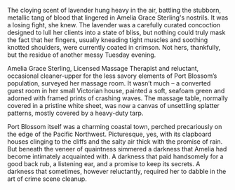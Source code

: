 The cloying scent of lavender hung heavy in the air, battling the stubborn, metallic tang of blood that lingered in Amelia Grace Sterling's nostrils. It was a losing fight, she knew. The lavender was a carefully curated concoction designed to lull her clients into a state of bliss, but nothing could truly mask the fact that her fingers, usually kneading tight muscles and soothing knotted shoulders, were currently coated in crimson. Not hers, thankfully, but the residue of another messy Tuesday evening.

Amelia Grace Sterling, Licensed Massage Therapist and reluctant, occasional cleaner-upper for the less savory elements of Port Blossom’s population, surveyed her massage room. It wasn’t much – a converted guest room in her small Victorian house, painted a soft, seafoam green and adorned with framed prints of crashing waves. The massage table, normally covered in a pristine white sheet, was now a canvas of unsettling splatter patterns, mostly covered by a heavy-duty tarp.

Port Blossom itself was a charming coastal town, perched precariously on the edge of the Pacific Northwest. Picturesque, yes, with its clapboard houses clinging to the cliffs and the salty air thick with the promise of rain. But beneath the veneer of quaintness simmered a darkness that Amelia had become intimately acquainted with. A darkness that paid handsomely for a good back rub, a listening ear, and a promise to keep its secrets. A darkness that sometimes, however reluctantly, required her to dabble in the art of crime scene cleanup.
